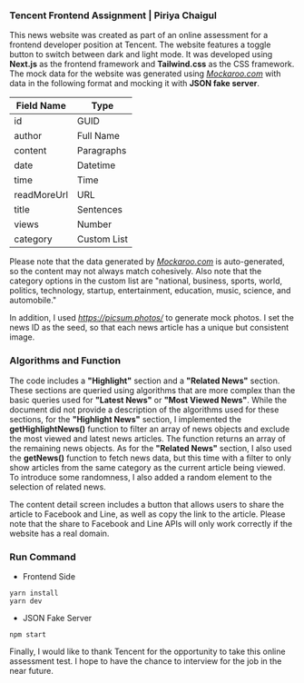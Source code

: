 ### Tencent Frontend Assignment | Piriya Chaigul

This news website was created as part of an online assessment for a frontend developer position at Tencent. The website features a toggle button to switch between dark and light mode. It was developed using **Next.js** as the frontend framework and **Tailwind.css** as the CSS framework. The mock data for the website was generated using [_Mockaroo.com_](https://www.mockaroo.com/ "*Mockaroo.com*") with data in the following format and mocking it with **JSON fake server**.

| Field Name  | Type        |
| ----------- | ----------- |
| id          | GUID        |
| author      | Full Name   |
| content     | Paragraphs  |
| date        | Datetime    |
| time        | Time        |
| readMoreUrl | URL         |
| title       | Sentences   |
| views       | Number      |
| category    | Custom List |

Please note that the data generated by [_Mockaroo.com_](https://www.mockaroo.com/ "*Mockaroo.com*") is auto-generated, so the content may not always match cohesively. Also note that the category options in the custom list are "national, business, sports, world, politics, technology, startup, entertainment, education, music, science, and automobile."

In addition, I used *https://picsum.photos/* to generate mock photos. I set the news ID as the seed, so that each news article has a unique but consistent image.

### Algorithms and Function

The code includes a **"Highlight"** section and a **"Related News"** section. These sections are queried using algorithms that are more complex than the basic queries used for **"Latest News"** or **"Most Viewed News"**. While the document did not provide a description of the algorithms used for these sections, for the **"Highlight News"** section, I implemented the **getHighlightNews()** function to filter an array of news objects and exclude the most viewed and latest news articles. The function returns an array of the remaining news objects. As for the **"Related News"** section, I also used the **getNews()** function to fetch news data, but this time with a filter to only show articles from the same category as the current article being viewed. To introduce some randomness, I also added a random element to the selection of related news.

The content detail screen includes a button that allows users to share the article to Facebook and Line, as well as copy the link to the article. Please note that the share to Facebook and Line APIs will only work correctly if the website has a real domain.

### Run Command

- Frontend Side
```
yarn install
yarn dev
```

- JSON Fake Server
```
npm start
```

Finally, I would like to thank Tencent for the opportunity to take this online assessment test. I hope to have the chance to interview for the job in the near future.
